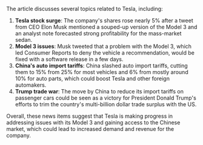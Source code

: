 The article discusses several topics related to Tesla, including:

1. **Tesla stock surge**: The company's shares rose nearly 5% after a tweet from CEO Elon Musk mentioned a souped-up version of the Model 3 and an analyst note forecasted strong profitability for the mass-market sedan.
2. **Model 3 issues**: Musk tweeted that a problem with the Model 3, which led Consumer Reports to deny the vehicle a recommendation, would be fixed with a software release in a few days.
3. **China's auto import tariffs**: China slashed auto import tariffs, cutting them to 15% from 25% for most vehicles and 6% from mostly around 10% for auto parts, which could boost Tesla and other foreign automakers.
4. **Trump trade war**: The move by China to reduce its import tariffs on passenger cars could be seen as a victory for President Donald Trump's efforts to trim the country's multi-billion dollar trade surplus with the US.

Overall, these news items suggest that Tesla is making progress in addressing issues with its Model 3 and gaining access to the Chinese market, which could lead to increased demand and revenue for the company.